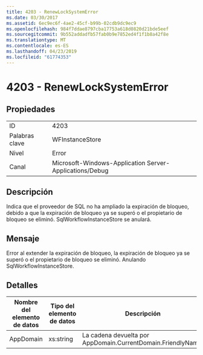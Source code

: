 ```yaml
---
title: 4203 - RenewLockSystemError
ms.date: 03/30/2017
ms.assetid: 6ec9ec6f-4ae2-45cf-b99b-02cdb9dc9ec9
ms.openlocfilehash: 984f7ddae8797cba17753a618d0820d21bde5eef
ms.sourcegitcommit: 9b552addadfb57fab0b9e7852ed4f1f1b8a42f8e
ms.translationtype: MT
ms.contentlocale: es-ES
ms.lasthandoff: 04/23/2019
ms.locfileid: "61774353"
---
```

# <a name="4203---renewlocksystemerror"></a>4203 - RenewLockSystemError
## <a name="properties"></a>Propiedades  
  
|||  
|-|-|  
|ID|4203|  
|Palabras clave|WFInstanceStore|  
|Nivel|Error|  
|Canal|Microsoft-Windows-Application Server-Applications/Debug|  
  
## <a name="description"></a>Descripción  
 Indica que el proveedor de SQL no ha ampliado la expiración de bloqueo, debido a que la expiración de bloqueo ya se superó o el propietario de bloqueo se eliminó. SqlWorkflowInstanceStore se anulará.  
  
## <a name="message"></a>Mensaje  
 Error al extender la expiración de bloqueo, la expiración de bloqueo ya se superó o el propietario de bloqueo se eliminó. Anulando SqlWorkflowInstanceStore.  
  
## <a name="details"></a>Detalles  
  
|Nombre del elemento de datos|Tipo del elemento de datos|Descripción|  
|--------------------|--------------------|-----------------|  
|AppDomain|xs:string|La cadena devuelta por AppDomain.CurrentDomain.FriendlyName.|
